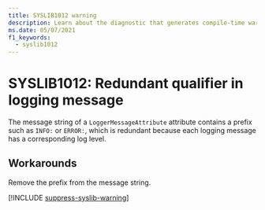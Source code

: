 ```yaml
---
title: SYSLIB1012 warning
description: Learn about the diagnostic that generates compile-time warning SYSLIB1012.
ms.date: 05/07/2021
f1_keywords:
  - syslib1012
---
```


# SYSLIB1012: Redundant qualifier in logging message

The message string of a `LoggerMessageAttribute` attribute contains a prefix such as `INFO:` or `ERROR:`, which is redundant because each logging message has a corresponding log level.

## Workarounds

Remove the prefix from the message string.

[!INCLUDE [suppress-syslib-warning](includes/suppress-source-generator-diagnostics.md)]

